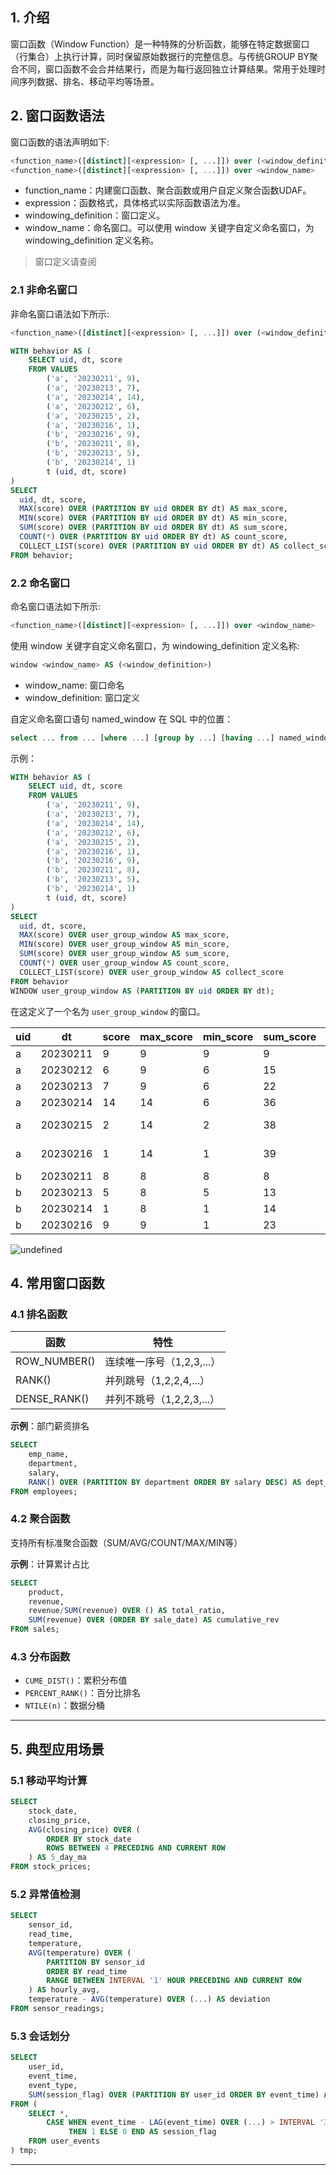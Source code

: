 ## 1. 介绍

窗口函数（Window Function）是一种特殊的分析函数，能够在特定数据窗口（行集合）上执行计算，同时保留原始数据行的完整信息。与传统GROUP BY聚合不同，窗口函数不会合并结果行，而是为每行返回独立计算结果。常用于处理时间序列数据、排名、移动平均等场景。

## 2. 窗口函数语法

窗口函数的语法声明如下:
```sql
<function_name>([distinct][<expression> [, ...]]) over (<window_definition>)
<function_name>([distinct][<expression> [, ...]]) over <window_name>
```
- function_name：内建窗口函数、聚合函数或用户自定义聚合函数UDAF。
- expression：函数格式，具体格式以实际函数语法为准。
- windowing_definition：窗口定义。
- window_name：命名窗口。可以使用 window 关键字自定义命名窗口，为 windowing_definition 定义名称。

> 窗口定义请查阅[]()


### 2.1 非命名窗口

非命名窗口语法如下所示:
```sql
<function_name>([distinct][<expression> [, ...]]) over (<window_definition>)
```

```sql
WITH behavior AS (
    SELECT uid, dt, score
    FROM VALUES
        ('a', '20230211', 9),
        ('a', '20230213', 7),
        ('a', '20230214', 14),
        ('a', '20230212', 6),
        ('a', '20230215', 2),
        ('a', '20230216', 1),
        ('b', '20230216', 9),
        ('b', '20230211', 8),
        ('b', '20230213', 5),
        ('b', '20230214', 1)
        t (uid, dt, score)
)
SELECT
  uid, dt, score,
  MAX(score) OVER (PARTITION BY uid ORDER BY dt) AS max_score,
  MIN(score) OVER (PARTITION BY uid ORDER BY dt) AS min_score,
  SUM(score) OVER (PARTITION BY uid ORDER BY dt) AS sum_score,
  COUNT(*) OVER (PARTITION BY uid ORDER BY dt) AS count_score,
  COLLECT_LIST(score) OVER (PARTITION BY uid ORDER BY dt) AS collect_score
FROM behavior;
```

### 2.2 命名窗口

命名窗口语法如下所示:
```sql
<function_name>([distinct][<expression> [, ...]]) over <window_name>
```
使用 window 关键字自定义命名窗口，为 windowing_definition 定义名称:
```sql
window <window_name> AS (<window_definition>)
```
- window_name: 窗口命名
- window_definition: 窗口定义


自定义命名窗口语句 named_window 在 SQL 中的位置：
```sql
select ... from ... [where ...] [group by ...] [having ...] named_window [order by ...] [limit ...]
```

示例：
```sql
WITH behavior AS (
    SELECT uid, dt, score
    FROM VALUES
        ('a', '20230211', 9),
        ('a', '20230213', 7),
        ('a', '20230214', 14),
        ('a', '20230212', 6),
        ('a', '20230215', 2),
        ('a', '20230216', 1),
        ('b', '20230216', 9),
        ('b', '20230211', 8),
        ('b', '20230213', 5),
        ('b', '20230214', 1)
        t (uid, dt, score)
)
SELECT
  uid, dt, score,
  MAX(score) OVER user_group_window AS max_score,
  MIN(score) OVER user_group_window AS min_score,
  SUM(score) OVER user_group_window AS sum_score,
  COUNT(*) OVER user_group_window AS count_score,
  COLLECT_LIST(score) OVER user_group_window AS collect_score
FROM behavior
WINDOW user_group_window AS (PARTITION BY uid ORDER BY dt);
```
在这定义了一个名为 `user_group_window` 的窗口。

| uid | dt | score | max_score | min_score | sum_score | count_score | collect_score |
| -------- | -------- | -------- | -------- | -------- | -------- | -------- | -------- |
| a | 20230211 | 9 | 9 | 9 | 9 | 1 | [9] |
| a | 20230212 | 6 | 9 | 6 | 15 | 2 | [9, 6] |
| a | 20230213 | 7 | 9 | 6 | 22 | 3 | [9, 6, 7] |
| a | 20230214 | 14 | 14 | 6 | 36 | 4 | [9, 6, 7, 14] |
| a | 20230215 | 2 | 14 | 2 | 38 | 5 | [9, 6, 7, 14, 2] |
| a | 20230216 | 1 | 14 | 1 | 39 | 6 | [9, 6, 7, 14, 2, 1] |
| b | 20230211 | 8 | 8 | 8 | 8 | 1 | [8] |
| b | 20230213 | 5 | 8 | 5 | 13 | 2 | [8, 5] |
| b | 20230214 | 1 | 8 | 1 | 14 | 3 | [8, 5, 1] |
| b | 20230216 | 9 | 9 | 1 | 23 | 4 | [8, 5, 1, 9] |

![undefined](https://intranetproxy.alipay.com/skylark/lark/0/2025/png/158678/1745464424036-f3073891-1fa3-427b-b8e6-764f9e5e3dca.png)


## 4. 常用窗口函数
### 4.1 排名函数

| 函数            | 特性                          |
|-----------------|------------------------------|
| ROW_NUMBER()    | 连续唯一序号（1,2,3,...）     |
| RANK()          | 并列跳号（1,2,2,4,...）       |
| DENSE_RANK()    | 并列不跳号（1,2,2,3,...）     |


**示例**：部门薪资排名
```sql
SELECT
    emp_name,
    department,
    salary,
    RANK() OVER (PARTITION BY department ORDER BY salary DESC) AS dept_rank
FROM employees;
```

### 4.2 聚合函数

支持所有标准聚合函数（SUM/AVG/COUNT/MAX/MIN等）

**示例**：计算累计占比
```sql
SELECT
    product,
    revenue,
    revenue/SUM(revenue) OVER () AS total_ratio,
    SUM(revenue) OVER (ORDER BY sale_date) AS cumulative_rev
FROM sales;
```

### 4.3 分布函数

- `CUME_DIST()`：累积分布值
- `PERCENT_RANK()`：百分比排名
- `NTILE(n)`：数据分桶

---

## 5. 典型应用场景

### 5.1 移动平均计算
```sql
SELECT
    stock_date,
    closing_price,
    AVG(closing_price) OVER (
        ORDER BY stock_date
        ROWS BETWEEN 4 PRECEDING AND CURRENT ROW
    ) AS 5_day_ma
FROM stock_prices;
```

### 5.2 异常值检测
```sql
SELECT
    sensor_id,
    read_time,
    temperature,
    AVG(temperature) OVER (
        PARTITION BY sensor_id
        ORDER BY read_time
        RANGE BETWEEN INTERVAL '1' HOUR PRECEDING AND CURRENT ROW
    ) AS hourly_avg,
    temperature - AVG(temperature) OVER (...) AS deviation
FROM sensor_readings;
```

### 5.3 会话划分
```sql
SELECT
    user_id,
    event_time,
    event_type,
    SUM(session_flag) OVER (PARTITION BY user_id ORDER BY event_time) AS session_id
FROM (
    SELECT *,
        CASE WHEN event_time - LAG(event_time) OVER (...) > INTERVAL '30' MINUTE
             THEN 1 ELSE 0 END AS session_flag
    FROM user_events
) tmp;
```

---
